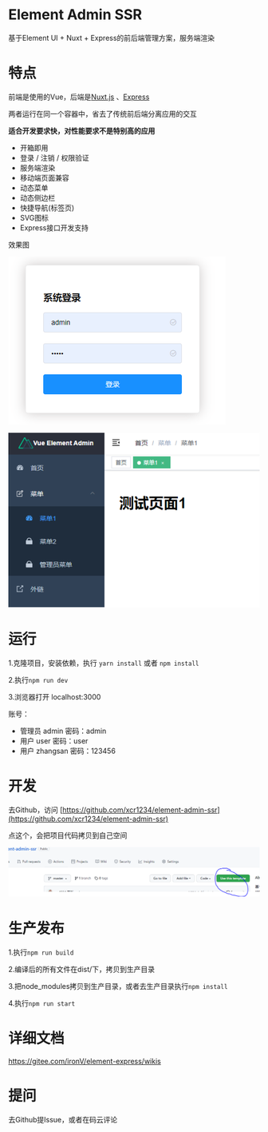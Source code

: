 # Element Admin SSR

基于Element UI + Nuxt + Express的前后端管理方案，服务端渲染

# 特点

前端是使用的Vue，后端是[Nuxt.js](https://www.nuxtjs.cn/guide) 、[Express](https://www.expressjs.com.cn/)

两者运行在同一个容器中，省去了传统前后端分离应用的交互

**适合开发要求快，对性能要求不是特别高的应用**

- 开箱即用
- 登录 / 注销 / 权限验证
- 服务端渲染
- 移动端页面兼容
- 动态菜单
- 动态侧边栏
- 快捷导航(标签页)
- SVG图标
- Express接口开发支持


效果图

![](.gitresource/img.png)

![](.gitresource/img_1.png)

# 运行

1.克隆项目，安装依赖，执行 `yarn install` 或者 `npm install`

2.执行`npm run dev`

3.浏览器打开 localhost:3000

账号：
- 管理员 admin 密码：admin
- 用户 user 密码：user
- 用户 zhangsan 密码：123456

# 开发

去Github，访问 [https://github.com/xcr1234/element-admin-ssr](https://github.com/xcr1234/element-admin-ssr)

点这个，会把项目代码拷贝到自己空间

![](.gitresource/img_2.png)

# 生产发布

1.执行`npm run build`

2.编译后的所有文件在dist/下，拷贝到生产目录

3.把node_modules拷贝到生产目录，或者去生产目录执行`npm install`

4.执行`npm run start`


# 详细文档

https://gitee.com/ironV/element-express/wikis

# 提问

去Github提Issue，或者在码云评论
